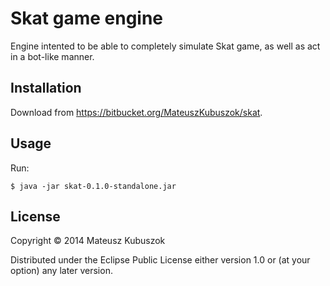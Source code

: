 # Skat game engine

Engine intented to be able to completely simulate Skat game, as well as act
in a bot-like manner.

## Installation

Download from https://bitbucket.org/MateuszKubuszok/skat.

## Usage

Run:

    $ java -jar skat-0.1.0-standalone.jar

## License

Copyright © 2014 Mateusz Kubuszok

Distributed under the Eclipse Public License either version 1.0 or (at
your option) any later version.
